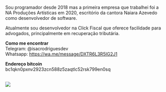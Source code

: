 Sou programador desde 2018 mas a primeira empresa que trabalhei foi a NA Produções Artísticas em 2020, escritório da cantora Naiara Azevedo como desenvolvedor de software.

Atualmente sou desenvolvedor na Click Fiscal que oferece facilidade para advogados, principalmente em recuperação tributária.

<b>Como me encontrar</b><br/>
Telegram: @isacrodriguesdev<br/>
Whatsapp: https://wa.me/message/DXTR6L3R5IG2J1

<b>Endereço bitcoin</b>
<br/>
bc1qkn0pxnv2923zcn588z5zaqtlc52rsk799en0sq
<br/>
<br/>

<div align="left">
<!--   <a href="https://www.instagram.com/isacrodrigues.dev/" target="_blank"><img src="https://img.shields.io/badge/-Instagram-%23E4405F?style=for-the-badge&logo=instagram&logoColor=white" target="_blank"></a> -->
  <a href="https://www.linkedin.com/in/isacrodriguesdev/" target="_blank"><img src="https://img.shields.io/badge/-LinkedIn-%230077B5?style=for-the-badge&logo=linkedin&logoColor=white" target="_blank"></a> 
</div>
